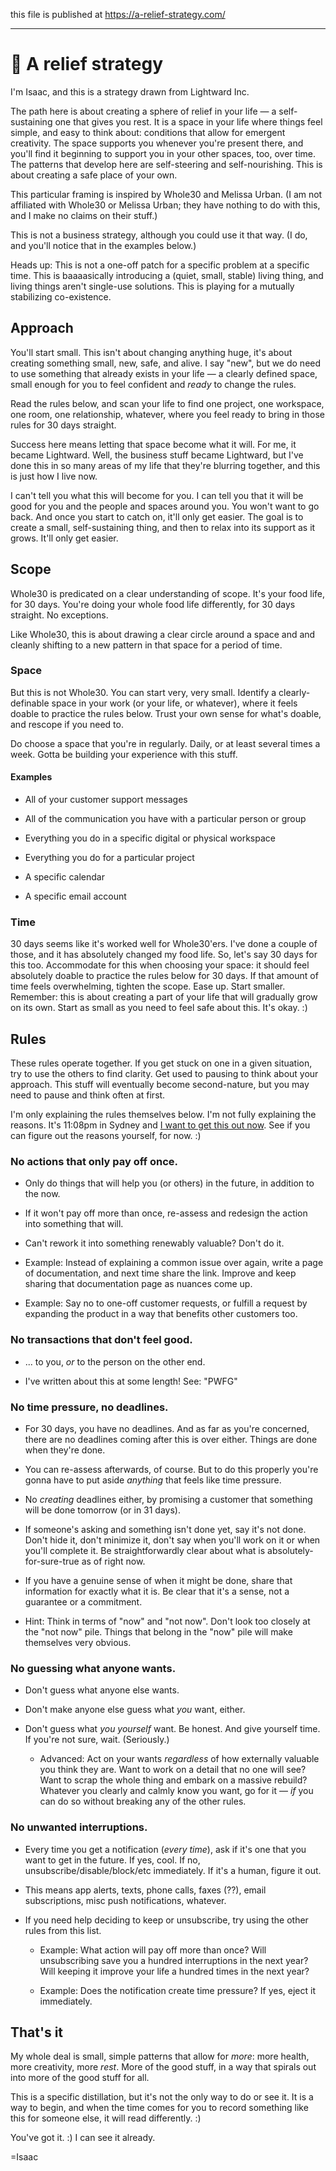 this file is published at https://a-relief-strategy.com/

---

# 🌳 A relief strategy

I'm Isaac, and this is a strategy drawn from Lightward Inc.

The path here is about creating a sphere of relief in your life — a self-sustaining one that gives you rest. It is a space in your life where things feel simple, and easy to think about: conditions that allow for emergent creativity. The space supports you whenever you're present there, and you'll find it beginning to support you in your other spaces, too, over time. The patterns that develop here are self-steering and self-nourishing. This is about creating a safe place of your own.

This particular framing is inspired by Whole30 and Melissa Urban. (I am not affiliated with Whole30 or Melissa Urban; they have nothing to do with this, and I make no claims on their stuff.)

This is not a business strategy, although you could use it that way. (I do, and you'll notice that in the examples below.)

Heads up: This is not a one-off patch for a specific problem at a specific time. This is baaaasically introducing a (quiet, small, stable) living thing, and living things aren't single-use solutions. This is playing for a mutually stabilizing co-existence.

## Approach

You'll start small. This isn't about changing anything huge, it's about creating something small, new, safe, and alive. I say "new", but we do need to use something that already exists in your life — a clearly defined space, small enough for you to feel confident and *ready* to change the rules.

Read the rules below, and scan your life to find one project, one workspace, one room, one relationship, whatever, where you feel ready to bring in those rules for 30 days straight.

Success here means letting that space become what it will. For me, it became Lightward. Well, the business stuff became Lightward, but I've done this in so many areas of my life that they're blurring together, and this is just how I live now.

I can't tell you what this will become for you. I can tell you that it will be good for you and the people and spaces around you. You won't want to go back. And once you start to catch on, it'll only get easier. The goal is to create a small, self-sustaining thing, and then to relax into its support as it grows. It'll only get easier.

## Scope

Whole30 is predicated on a clear understanding of scope. It's your food life, for 30 days. You're doing your whole food life differently, for 30 days straight. No exceptions.

Like Whole30, this is about drawing a clear circle around a space and and cleanly shifting to a new pattern in that space for a period of time.

### Space

But this is not Whole30. You can start very, very small. Identify a clearly-definable space in your work (or your life, or whatever), where it feels doable to practice the rules below. Trust your own sense for what's doable, and rescope if you need to.

Do choose a space that you're in regularly. Daily, or at least several times a week. Gotta be building your experience with this stuff.

#### Examples

-   All of your customer support messages

-   All of the communication you have with a particular person or group

-   Everything you do in a specific digital or physical workspace

-   Everything you do for a particular project

-   A specific calendar

-   A specific email account

### Time

30 days seems like it's worked well for Whole30'ers. I've done a couple of those, and it has absolutely changed my food life. So, let's say 30 days for this too. Accommodate for this when choosing your space: it should feel absolutely doable to practice the rules below for 30 days. If that amount of time feels overwhelming, tighten the scope. Ease up. Start smaller. Remember: this is about creating a part of your life that will gradually grow on its own. Start as small as you need to feel safe about this. It's okay. :)

## Rules

These rules operate together. If you get stuck on one in a given situation, try to use the others to find clarity. Get used to pausing to think about your approach. This stuff will eventually become second-nature, but you may need to pause and think often at first.

I'm only explaining the rules themselves below. I'm not fully explaining the reasons. It's 11:08pm in Sydney and [I want to get this out now](https://www.lightward.guide/the-product-game/3-save/3a-record#do-it-now). See if you can figure out the reasons yourself, for now. :)

### No actions that only pay off once.

-   Only do things that will help you (or others) in the future, in addition to the now.

-   If it won't pay off more than once, re-assess and redesign the action into something that will.

-   Can't rework it into something renewably valuable? Don't do it.

-   Example: Instead of explaining a common issue over again, write a page of documentation, and next time share the link. Improve and keep sharing that documentation page as nuances come up.

-   Example: Say no to one-off customer requests, or fulfill a request by expanding the product in a way that benefits other customers too.

### No transactions that don't feel good.

-   ... to you, *or* to the person on the other end.

-   I've written about this at some length! See: "PWFG"

### No time pressure, no deadlines.

-   For 30 days, you have no deadlines. And as far as you're concerned, there are no deadlines coming after this is over either. Things are done when they're done.

-   You can re-assess afterwards, of course. But to do this properly you're gonna have to put aside *anything* that feels like time pressure.

-   No *creating* deadlines either, by promising a customer that something will be done tomorrow (or in 31 days).

-   If someone's asking and something isn't done yet, say it's not done. Don't hide it, don't minimize it, don't say when you'll work on it or when you'll complete it. Be straightforwardly clear about what is absolutely-for-sure-true as of right now.

-   If you have a genuine sense of when it might be done, share that information for exactly what it is. Be clear that it's a sense, not a guarantee or a commitment.

-   Hint: Think in terms of "now" and "not now". Don't look too closely at the "not now" pile. Things that belong in the "now" pile will make themselves very obvious.

### No guessing what anyone wants.

-   Don't guess what anyone else wants.

-   Don't make anyone else guess what *you* want, either.

-   Don't guess what *you yourself* want. Be honest. And give yourself time. If you're not sure, wait. (Seriously.)

    -   Advanced: Act on your wants *regardless* of how externally valuable you think they are. Want to work on a detail that no one will see? Want to scrap the whole thing and embark on a massive rebuild? Whatever you clearly and calmly know you want, go for it — *if* you can do so without breaking any of the other rules.

### No unwanted interruptions.

-   Every time you get a notification (*every time*), ask if it's one that you want to get in the future. If yes, cool. If no, unsubscribe/disable/block/etc immediately. If it's a human, figure it out.

-   This means app alerts, texts, phone calls, faxes (??), email subscriptions, misc push notifications, whatever.

-   If you need help deciding to keep or unsubscribe, try using the other rules from this list.

    -   Example: What action will pay off more than once? Will unsubscribing save you a hundred interruptions in the next year? Will keeping it improve your life a hundred times in the next year?

    -   Example: Does the notification create time pressure? If yes, eject it immediately.

## That's it

My whole deal is small, simple patterns that allow for *more*: more health, more creativity, more *rest*. More of the good stuff, in a way that spirals out into more of the good stuff for all.

This is a specific distillation, but it's not the only way to do or see it. It is a way to begin, and when the time comes for you to record something like this for someone else, it will read differently. :)

You've got it. :) I can see it already.

=Isaac
